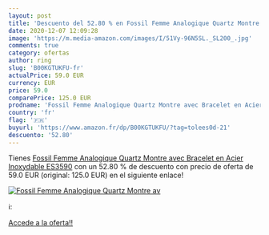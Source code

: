 ```yaml
---
layout: post
title: 'Descuento del 52.80 % en Fossil Femme Analogique Quartz Montre av'
date: 2020-12-07 12:09:28
image: 'https://m.media-amazon.com/images/I/51Vy-96N5SL._SL200_.jpg'
comments: true
category: ofertas
author: ring
slug: 'B00KGTUKFU-fr'
actualPrice: 59.0 EUR
currency: EUR
price: 59.0
comparePrice: 125.0 EUR
prodname: 'Fossil Femme Analogique Quartz Montre avec Bracelet en Acier Inoxydable ES3590'
country: 'fr'
flag: '🇫🇷'
buyurl: 'https://www.amazon.fr/dp/B00KGTUKFU/?tag=tolees0d-21'
descuento: '52.80'
---
```


Tienes [Fossil Femme Analogique Quartz Montre avec Bracelet en Acier Inoxydable ES3590](https://www.amazon.fr/dp/B00KGTUKFU/?tag=tolees0d-21) con un 52.80 % de descuento con precio de oferta de 59.0 EUR (original: 125.0 EUR) en el siguiente enlace!

[![Fossil Femme Analogique Quartz Montre av](https://m.media-amazon.com/images/I/51Vy-96N5SL._SL200_.jpg)](https://www.amazon.fr/dp/B00KGTUKFU/?tag=tolees0d-21)

ℹ️:


[Accede a la oferta!!](https://www.amazon.fr/dp/B00KGTUKFU/?tag=tolees0d-21)
